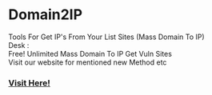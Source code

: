 # Domain2IP
Tools For Get IP's From Your List Sites (Mass Domain To IP)<br>
Desk : <br>
Free! Unlimited Mass Domain To IP Get Vuln Sites<br>
Visit our website for mentioned new Method etc<br>
<a href="https://www.bloglumajangteamsec.my.id"><h3>Visit Here!</h3></a>
